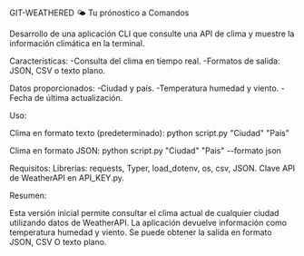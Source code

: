 GIT-WEATHERED 🌤️
Tu prónostico a Comandos

Desarrollo de una aplicación CLI que consulte una API de clima y muestre la información climática en la terminal.

Características:
-Consulta del clima en tiempo real.
-Formatos de salida: JSON, CSV o texto plano.

Datos proporcionados:
-Ciudad y país.
-Temperatura humedad y viento.
-Fecha de última actualización.

Uso:

Clima en formato texto (predeterminado): python script.py "Ciudad" "Pais"

Clima en formato JSON: python script.py "Ciudad" "Pais" --formato json

Requisitos:
Librerías: requests, Typer,  load_dotenv, os, csv, JSON.
Clave API de WeatherAPI en API_KEY.py.

Resumen:

Esta versión inicial permite consultar el clima actual de cualquier ciudad utilizando datos de WeatherAPI. La aplicación devuelve información como temperatura humedad y viento. Se puede obtener la salida en formato JSON, CSV O texto plano.

